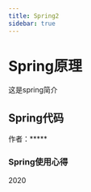 ```yaml
---
title: Spring2
sidebar: true
---
```


# Spring原理

这是spring简介

## Spring代码

作者：*****

### Spring使用心得

2020